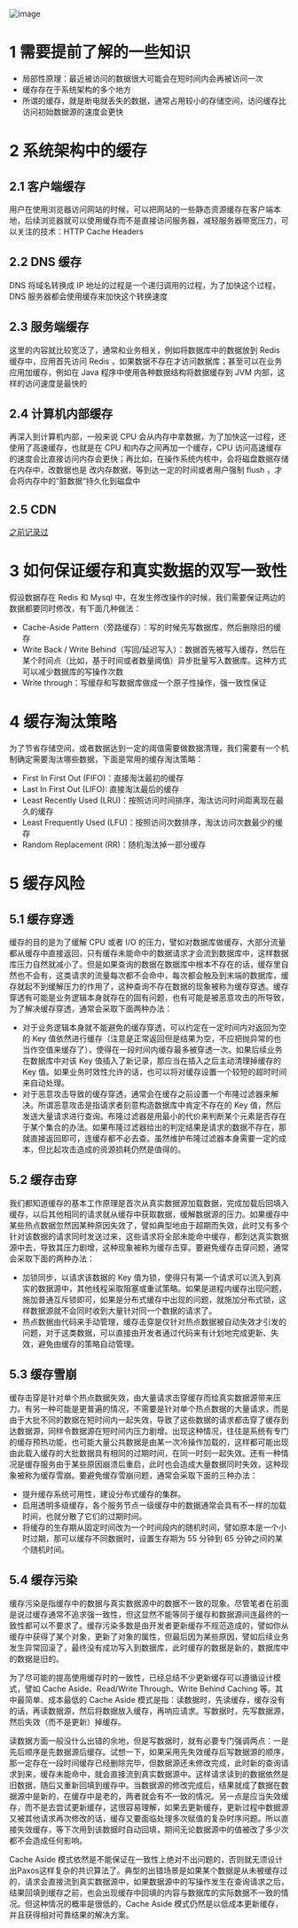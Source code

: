 ![image](https://github.com/kyiree/system-design-gpt/assets/64623867/0202777d-bd72-4fd4-8a9f-73824b71c29f)

# 1 需要提前了解的一些知识

- 局部性原理：最近被访问的数据很大可能会在短时间内会再被访问一次
- 缓存存在于系统架构的多个地方
- 所谓的缓存，就是断电就丢失的数据，通常占用较小的存储空间，访问缓存比访问初始数据源的速度会更快

# 2 系统架构中的缓存

## 2.1 客户端缓存

用户在使用浏览器访问网站的时候，可以把网站的一些静态资源缓存在客户端本地，后续浏览器就可以使用缓存而不是直接访问服务器，减轻服务器带宽压力，可以关注的技术：HTTP Cache Headers

## 2.2 DNS 缓存

DNS 将域名转换成 IP 地址的过程是一个递归调用的过程，为了加快这个过程，DNS 服务器都会使用缓存来加快这个转换速度

## 2.3 服务端缓存

这里的内容就比较宽泛了，通常和业务相关，例如将数据库中的数据放到 Redis 缓存中，应用首先访问 Redis ，如果数据不存在才访问数据库；甚至可以在业务应用加缓存，例如在 Java 程序中使用各种数据结构将数据缓存到 JVM 内部，这样的访问速度是最快的

## 2.4 计算机内部缓存

再深入到计算机内部，一般来说 CPU 会从内存中拿数据，为了加快这一过程，还使用了高速缓存，也就是在 CPU 和内存之间再加一个缓存，CPU 访问高速缓存的速度会比直接访问内存会更快；再比如，在操作系统内核中，会将磁盘数据存储在内存中，改数据也是 改内存数据，等到达一定的时间或者用户强制 flush ，才会将内存中的”脏数据“持久化到磁盘中

## 2.5 CDN

[之前记录过](https://github.com/kyiree/system-design-gpt/blob/main/%E7%B3%BB%E7%BB%9F%E8%AE%BE%E8%AE%A1%E5%9F%BA%E7%A1%80/CDN.md)

# 3 如何保证缓存和真实数据的双写一致性

假设数据存在 Redis 和 Mysql 中，在发生修改操作的时候，我们需要保证两边的数据都要同时修改，有下面几种做法：

- Cache-Aside Pattern（旁路缓存）：写的时候先写数据库，然后删除旧的缓存
- Write Back / Write Behind（写回/延迟写入）：数据首先被写入缓存，然后在某个时间点（比如，基于时间或者数量阈值）异步批量写入数据库。这种方式可以减少数据库的写操作次数
- Write through：写缓存和写数据库做成一个原子性操作，强一致性保证

# 4 缓存淘汰策略

为了节省存储空间，或者数据达到一定的阈值需要做数据清理，我们需要有一个机制确定需要淘汰哪些数据，下面是常用的缓存淘汰策略：

- First In First Out (FIFO)：直接淘汰最初的缓存
- Last In First Out (LIFO): 直接淘汰最后的缓存
- Least Recently Used (LRU)：按照访问时间排序，淘汰访问时间距离现在最久的缓存
- Least Frequently Used (LFU)：按照访问次数排序，淘汰访问次数最少的缓存
- Random Replacement (RR)：随机淘汰掉一部分缓存

# 5 缓存风险

## 5.1 缓存穿透

缓存的目的是为了缓解 CPU 或者 I/O 的压力，譬如对数据库做缓存，大部分流量都从缓存中直接返回，只有缓存未能命中的数据请求才会流到数据库中，这样数据库压力自然就减小了。但是如果查询的数据在数据库中根本不存在的话，缓存里自然也不会有，这类请求的流量每次都不会命中，每次都会触及到末端的数据库，缓存就起不到缓解压力的作用了，这种查询不存在数据的现象被称为缓存穿透。缓存穿透有可能是业务逻辑本身就存在的固有问题，也有可能是被恶意攻击的所导致，为了解决缓存穿透，通常会采取下面两种办法：

- 对于业务逻辑本身就不能避免的缓存穿透，可以约定在一定时间内对返回为空的 Key 值依然进行缓存（注意是正常返回但是结果为空，不应把抛异常的也当作空值来缓存了），使得在一段时间内缓存最多被穿透一次。如果后续业务在数据库中对该 Key 值插入了新记录，那应当在插入之后主动清理掉缓存的 Key 值。如果业务时效性允许的话，也可以将对缓存设置一个较短的超时时间来自动处理。
- 对于恶意攻击导致的缓存穿透，通常会在缓存之前设置一个布隆过滤器来解决。所谓恶意攻击是指请求者刻意构造数据库中肯定不存在的 Key 值，然后发送大量请求进行查询。布隆过滤器是用最小的代价来判断某个元素是否存在于某个集合的办法。如果布隆过滤器给出的判定结果是请求的数据不存在，那就直接返回即可，连缓存都不必去查。虽然维护布隆过滤器本身需要一定的成本，但比起攻击造成的资源损耗仍然是值得的。

## 5.2 缓存击穿

我们都知道缓存的基本工作原理是首次从真实数据源加载数据，完成加载后回填入缓存，以后其他相同的请求就从缓存中获取数据，缓解数据源的压力。如果缓存中某些热点数据忽然因某种原因失效了，譬如典型地由于超期而失效，此时又有多个针对该数据的请求同时发送过来，这些请求将全部未能命中缓存，都到达真实数据源中去，导致其压力剧增，这种现象被称为缓存击穿。要避免缓存击穿问题，通常会采取下面的两种办法：

- 加锁同步，以请求该数据的 Key 值为锁，使得只有第一个请求可以流入到真实的数据源中，其他线程采取阻塞或重试策略。如果是进程内缓存出现问题，施加普通互斥锁即可，如果是分布式缓存中出现的问题，就施加分布式锁，这样数据源就不会同时收到大量针对同一个数据的请求了。
- 热点数据由代码来手动管理，缓存击穿是仅针对热点数据被自动失效才引发的问题，对于这类数据，可以直接由开发者通过代码来有计划地完成更新、失效，避免由缓存的策略自动管理。

## 5.3 缓存雪崩

缓存击穿是针对单个热点数据失效，由大量请求击穿缓存而给真实数据源带来压力。有另一种可能是更普遍的情况，不需要是针对单个热点数据的大量请求，而是由于大批不同的数据在短时间内一起失效，导致了这些数据的请求都击穿了缓存到达数据源，同样令数据源在短时间内压力剧增。出现这种情况，往往是系统有专门的缓存预热功能，也可能大量公共数据是由某一次冷操作加载的，这样都可能出现由此载入缓存的大批数据具有相同的过期时间，在同一时刻一起失效。还有一种情况是缓存服务由于某些原因崩溃后重启，此时也会造成大量数据同时失效，这种现象被称为缓存雪崩。要避免缓存雪崩问题，通常会采取下面的三种办法：

- 提升缓存系统可用性，建设分布式缓存的集群。
- 启用透明多级缓存，各个服务节点一级缓存中的数据通常会具有不一样的加载时间，也就分散了它们的过期时间。
- 将缓存的生存期从固定时间改为一个时间段内的随机时间，譬如原本是一个小时过期，那可以缓存不同数据时，设置生存期为 55 分钟到 65 分钟之间的某个随机时间。

## 5.4 缓存污染

缓存污染是指缓存中的数据与真实数据源中的数据不一致的现象。尽管笔者在前面是说过缓存通常不追求强一致性，但这显然不能等同于缓存和数据源间连最终的一致性都可以不要求了。缓存污染多数是由开发者更新缓存不规范造成的，譬如你从缓存中获得了某个对象，更新了对象的属性，但最后因为某些原因，譬如后续业务发生异常回滚了，最终没有成功写入到数据库，此时缓存的数据是新的，数据库中的数据是旧的。

为了尽可能的提高使用缓存时的一致性，已经总结不少更新缓存可以遵循设计模式，譬如 Cache Aside、Read/Write Through、Write Behind Caching 等。其中最简单、成本最低的 Cache Aside 模式是指：读数据时，先读缓存，缓存没有的话，再读数据源，然后将数据放入缓存，再响应请求。写数据时，先写数据源，然后失效（而不是更新）掉缓存。

读数据方面一般没什么出错的余地，但是写数据时，就有必要专门强调两点：一是先后顺序是先数据源后缓存。试想一下，如果采用先失效缓存后写数据源的顺序，那一定存在一段时间缓存已经删除完毕，但数据源还未修改完成，此时新的查询请求到来，缓存未能命中，就会直接流到真实数据源中。这样请求读到的数据依然是旧数据，随后又重新回填到缓存中。当数据源的修改完成后，结果就成了数据在数据源中是新的，在缓存中是老的，两者就会有不一致的情况。另一点是应当失效缓存，而不是去尝试更新缓存，这很容易理解，如果去更新缓存，更新过程中数据源又被其他请求再次修改的话，缓存又要面临处理多次赋值的复杂时序问题。所以直接失效缓存，等下次用到该数据时自动回填，期间无论数据源中的值被改了多少次都不会造成任何影响。

Cache Aside 模式依然是不能保证在一致性上绝对不出问题的，否则就无须设计出Paxos这样复杂的共识算法了。典型的出错场景是如果某个数据是从未被缓存过的，请求会直接流到真实数据源中，如果数据源中的写操作发生在查询请求之后，结果回填到缓存之前，也会出现缓存中回填的内容与数据库的实际数据不一致的情况。但这种情况的概率是很低的，Cache Aside 模式仍然是以低成本更新缓存，并且获得相对可靠结果的解决方案。

